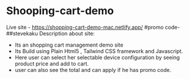 # Shooping-cart-demo

Live site - https://shopping-cart-demo-mac.netlify.app/
#promo code- ##stevekaku
Description about site:

* Its an shopping cart management demo site
* Its Build using Plain Html5 , Tailwind CSS framework and Javascript.
* Here user can select her selectable device configuration by seeing product price and add to cart.
* user can also see the total and can apply if he has promo code.
